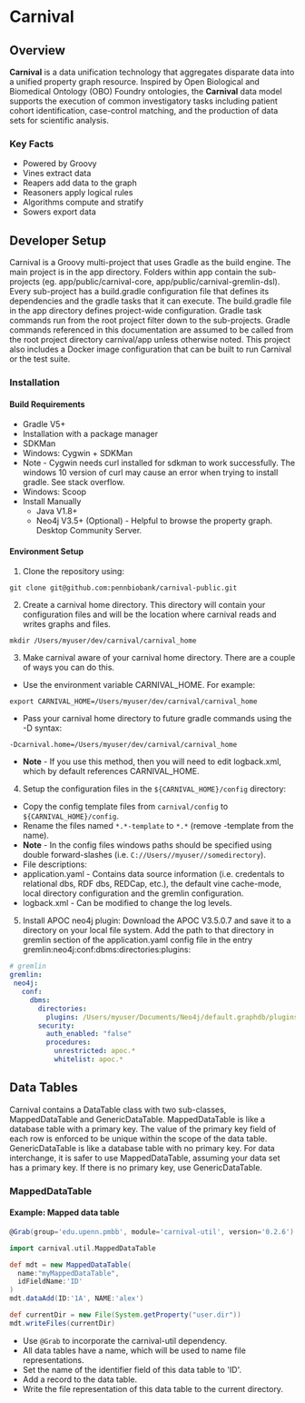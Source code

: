 # Carnival

## Overview

**Carnival** is a data unification technology that aggregates disparate data into a unified property
graph resource. Inspired by Open Biological and Biomedical Ontology (OBO) Foundry ontologies, the
**Carnival** data model supports the execution of common investigatory tasks including patient cohort
identification, case-control matching, and the production of data sets for scientific analysis.

### Key Facts

-   Powered by Groovy
-   Vines extract data
-   Reapers add data to the graph
-   Reasoners apply logical rules
-   Algorithms compute and stratify
-   Sowers export data

## Developer Setup
Carnival is a Groovy multi-project that uses Gradle as the build engine. The main project is in the app directory. Folders within app contain the sub-projects (eg. app/public/carnival-core, app/public/carnival-gremlin-dsl). Every sub-project has a build.gradle configuration file that defines its dependencies and the gradle tasks that it can execute. The build.gradle file in the app directory defines project-wide configuration. Gradle task commands run from the root project filter down to the sub-projects. Gradle commands referenced in this documentation are assumed to be called from the root project directory carnival/app unless otherwise noted. This project also includes a Docker image configuration that can be built to run Carnival or the test suite.

### Installation

#### Build Requirements
- Gradle V5+
- Installation with a package manager
- SDKMan
- Windows: Cygwin + SDKMan
- Note - Cygwin needs curl installed for sdkman to work successfully. The windows 10 version of curl may cause an error when trying to install gradle. See stack overflow.
- Windows: Scoop
- Install Manually
  - Java V1.8+
  - Neo4j V3.5+ (Optional) - Helpful to browse the property graph. Desktop Community Server.

#### Environment Setup
1. Clone the repository using:
```
git clone git@github.com:pennbiobank/carnival-public.git
```

2. Create a carnival home directory. This directory will contain your configuration files and will be the location where carnival reads and writes graphs and files.
```
mkdir /Users/myuser/dev/carnival/carnival_home
```

3. Make carnival aware of your carnival home directory. There are a couple of ways you can do this.
  - Use the environment variable CARNIVAL_HOME. For example:
```
export CARNIVAL_HOME=/Users/myuser/dev/carnival/carnival_home
```
  - Pass your carnival home directory to future gradle commands using the -D syntax:
```
-Dcarnival.home=/Users/myuser/dev/carnival/carnival_home
```
  - **Note** - If you use this method, then you will need to edit logback.xml, which by default references CARNIVAL_HOME.
  
4. Setup the configuration files in the `${CARNIVAL_HOME}/config` directory:
  - Copy the config template files from `carnival/config` to `${CARNIVAL_HOME}/config`.
  - Rename the files named `*.*-template` to `*.*` (remove -template from the name).
  - **Note** - In the config files windows paths should be specified using double forward-slashes (i.e. `C://Users//myuser//somedirectory`).
  - File descriptions:
  - application.yaml - Contains data source information (i.e. credentals to relational dbs, RDF dbs, REDCap, etc.), the default vine cache-mode, local directory configuration and the gremlin configuration.
  - logback.xml - Can be modified to change the log levels.

5. Install APOC neo4j plugin:
Download the APOC V3.5.0.7 and save it to a directory on your local file system.
Add the path to that directory in gremlin section of the application.yaml config file in the entry gremlin:neo4j:conf:dbms:directories:plugins:

```yaml
# gremlin
gremlin:
 neo4j:
   conf:
     dbms:
       directories:
         plugins: /Users/myuser/Documents/Neo4j/default.graphdb/plugins
       security:
         auth_enabled: "false"      
         procedures:
           unrestricted: apoc.*
           whitelist: apoc.*
```

## Data Tables

Carnival contains a DataTable class with two sub-classes, MappedDataTable and GenericDataTable.
MappedDataTable is like a database table with a primary key. The value of the primary key field of each row
is enforced to be unique within the scope of the data table. GenericDataTable is like a database table with
no primary key. For data interchange, it is safer to use MappedDataTable, assuming your data set has a
primary key. If there is no primary key, use GenericDataTable.

### MappedDataTable

#### Example: Mapped data table

```groovy
@Grab(group='edu.upenn.pmbb', module='carnival-util', version='0.2.6')

import carnival.util.MappedDataTable

def mdt = new MappedDataTable(
  name:"myMappedDataTable",
  idFieldName:'ID'
)
mdt.dataAdd(ID:'1A', NAME:'alex')

def currentDir = new File(System.getProperty("user.dir"))
mdt.writeFiles(currentDir)
```

- Use `@Grab` to incorporate the carnival-util dependency.
- All data tables have a name, which will be used to name file representations.
- Set the name of the identifier field of this data table to 'ID'.
- Add a record to the data table.
- Write the file representation of this data table to the current directory.

